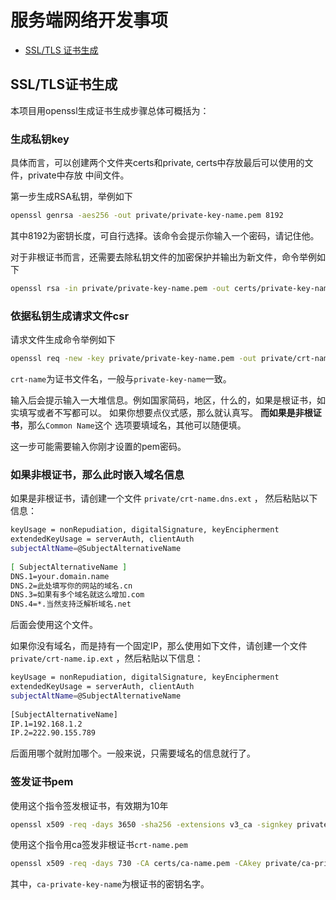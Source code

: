 # 服务端网络开发事项

- [SSL/TLS 证书生成](#ssltls证书生成)

## SSL/TLS证书生成
本项目用openssl生成证书生成步骤总体可概括为：

### 生成私钥key

具体而言，可以创建两个文件夹certs和private,
certs中存放最后可以使用的文件，private中存放
中间文件。

第一步生成RSA私钥，举例如下

```bash
openssl genrsa -aes256 -out private/private-key-name.pem 8192
```
其中8192为密钥长度，可自行选择。该命令会提示你输入一个密码，请记住他。


对于非根证书而言，还需要去除私钥文件的加密保护并输出为新文件，命令举例如下
```bash
openssl rsa -in private/private-key-name.pem -out certs/private-key-name.key
```

### 依据私钥生成请求文件csr

请求文件生成命令举例如下
```bash
openssl req -new -key private/private-key-name.pem -out private/crt-name.csr
```
`crt-name`为证书文件名，一般与``private-key-name``一致。

输入后会提示输入一大堆信息。例如国家简码，地区，什么的，如果是根证书，如实填写或者不写都可以。
如果你想要点仪式感，那么就认真写。
**而如果是非根证书**，那么`Common Name`这个
选项要填域名，其他可以随便填。


这一步可能需要输入你刚才设置的pem密码。

### 如果非根证书，那么此时嵌入域名信息

如果是非根证书，请创建一个文件 `private/crt-name.dns.ext` ，
然后粘贴以下信息：
```bash
keyUsage = nonRepudiation, digitalSignature, keyEncipherment
extendedKeyUsage = serverAuth, clientAuth
subjectAltName=@SubjectAlternativeName
 
[ SubjectAlternativeName ]
DNS.1=your.domain.name
DNS.2=此处填写你的网站的域名.cn
DNS.3=如果有多个域名就这么增加.com
DNS.4=*.当然支持泛解析域名.net
```
后面会使用这个文件。

如果你没有域名，而是持有一个固定IP，那么使用如下文件，请创建一个文件 `private/crt-name.ip.ext` ，然后粘贴以下信息：
```bash
keyUsage = nonRepudiation, digitalSignature, keyEncipherment
extendedKeyUsage = serverAuth, clientAuth
subjectAltName=@SubjectAlternativeName
 
[SubjectAlternativeName]
IP.1=192.168.1.2
IP.2=222.90.155.789
```
后面用哪个就附加哪个。一般来说，只需要域名的信息就行了。

### 签发证书pem

使用这个指令签发根证书，有效期为10年
```bash
openssl x509 -req -days 3650 -sha256 -extensions v3_ca -signkey private/private-key-name.pem -i
```
使用这个指令用ca签发非根证书`crt-name.pem`
```bash
openssl x509 -req -days 730 -CA certs/ca-name.pem -CAkey private/ca-private-key-name.pem -CAserial ca-name.srl -CAcreateserial -in private/crt-name.csr -out certs/crt-name.pem -extfile private/crt-name.dns.ext
```
其中，`ca-private-key-name`为根证书的密钥名字。